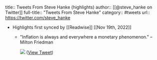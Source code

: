 title:: Tweets From Steve Hanke (highlights)
author:: [[@steve_hanke on Twitter]]
full-title:: "Tweets From Steve Hanke"
category:: #tweets
url:: https://twitter.com/steve_hanke

- Highlights first synced by [[Readwise]] [[Nov 19th, 2022]]
	- "Inflation is always and everywhere a monetary phenomenon." – Milton Friedman 
	  
	  ![](https://pbs.twimg.com/media/FR4G60DWUAEZVYY.jpg) ([View Tweet](https://twitter.com/steve_hanke/status/1521821948262727681))